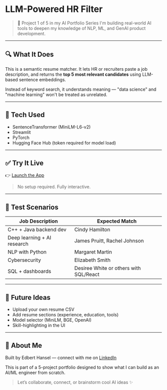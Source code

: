 # LLM-Powered HR Filter

> 📌 Project 1 of 5 in my AI Portfolio Series
> I'm building real-world AI tools to deepen my knowledge of NLP, ML, and GenAI product development.

---

## 🔍 What It Does
This is a semantic resume matcher.
It lets HR or recruiters paste a job description, and returns the **top 5 most relevant candidates** using LLM-based sentence embeddings.

Instead of keyword search, it understands meaning — "data science" and "machine learning" won't be treated as unrelated.

---

## 🧠 Tech Used
- SentenceTransformer (MiniLM-L6-v2)
- Streamlit
- PyTorch
- Hugging Face Hub (token required for model load)

---

## ✅ Try It Live
👉 [Launch the App](https://resume-matcher-ai-gyictans8dycejgueawtzv.streamlit.app/)

> No setup required. Fully interactive.

---

## 📝 Test Scenarios
| Job Description | Expected Match |
|-----------------|----------------|
| C++ + Java backend dev | Cindy Hamilton |
| Deep learning + AI research | James Pruitt, Rachel Johnson |
| NLP with Python | Margaret Martin |
| Cybersecurity | Elizabeth Smith |
| SQL + dashboards | Desiree White or others with SQL/React |

---

## 📌 Future Ideas
- Upload your own resume CSV
- Add resume sections (experience, education, tools)
- Model selector (MiniLM, BGE, OpenAI)
- Skill-highlighting in the UI

---

## 👋 About Me
Built by Edbert Hansel — connect with me on [LinkedIn](https://www.linkedin.com/in/edbert-hansel-33b080218/)

This is part of a 5-project portfolio designed to show what I can build as an AI/ML engineer from scratch.

> Let’s collaborate, connect, or brainstorm cool AI ideas ✨
